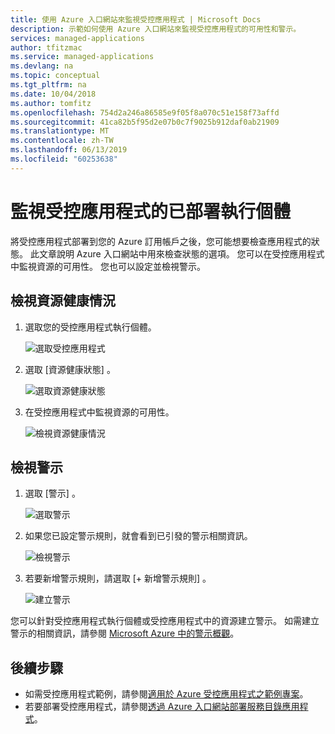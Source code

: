 ```yaml
---
title: 使用 Azure 入口網站來監視受控應用程式 | Microsoft Docs
description: 示範如何使用 Azure 入口網站來監視受控應用程式的可用性和警示。
services: managed-applications
author: tfitzmac
ms.service: managed-applications
ms.devlang: na
ms.topic: conceptual
ms.tgt_pltfrm: na
ms.date: 10/04/2018
ms.author: tomfitz
ms.openlocfilehash: 754d2a246a86585e9f05f8a070c51e158f73affd
ms.sourcegitcommit: 41ca82b5f95d2e07b0c7f9025b912daf0ab21909
ms.translationtype: MT
ms.contentlocale: zh-TW
ms.lasthandoff: 06/13/2019
ms.locfileid: "60253638"
---
```

# <a name="monitor-a-deployed-instance-of-a-managed-application"></a>監視受控應用程式的已部署執行個體

將受控應用程式部署到您的 Azure 訂用帳戶之後，您可能想要檢查應用程式的狀態。 此文章說明 Azure 入口網站中用來檢查狀態的選項。 您可以在受控應用程式中監視資源的可用性。 您也可以設定並檢視警示。

## <a name="view-resource-health"></a>檢視資源健康情況

1. 選取您的受控應用程式執行個體。

   ![選取受控應用程式](./media/monitor-managed-application-portal/select-managed-application.png)

1. 選取 [資源健康狀態]  。

   ![選取資源健康狀態](./media/monitor-managed-application-portal/select-resource-health.png)

1. 在受控應用程式中監視資源的可用性。

   ![檢視資源健康情況](./media/monitor-managed-application-portal/view-health.png)

## <a name="view-alerts"></a>檢視警示

1. 選取 [警示]  。

   ![選取警示](./media/monitor-managed-application-portal/select-alerts.png)

1. 如果您已設定警示規則，就會看到已引發的警示相關資訊。

   ![檢視警示](./media/monitor-managed-application-portal/view-alerts.png)

1. 若要新增警示規則，請選取 [+ 新增警示規則]  。

   ![建立警示](./media/monitor-managed-application-portal/create-new-alert.png)

您可以針對受控應用程式執行個體或受控應用程式中的資源建立警示。 如需建立警示的相關資訊，請參閱 [Microsoft Azure 中的警示概觀](../azure-monitor/platform/alerts-overview.md)。

## <a name="next-steps"></a>後續步驟

* 如需受控應用程式範例，請參閱[適用於 Azure 受控應用程式之範例專案](sample-projects.md)。
* 若要部署受控應用程式，請參閱[透過 Azure 入口網站部署服務目錄應用程式](deploy-service-catalog-quickstart.md)。